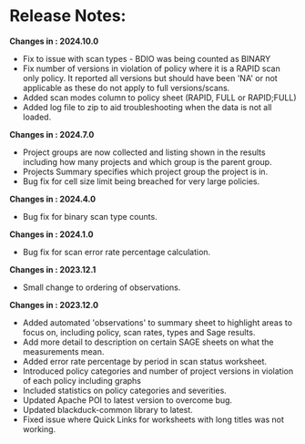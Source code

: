 # Release Notes:

**Changes in : 2024.10.0**

- Fix to issue with scan types - BDIO was being counted as BINARY
- Fix number of versions in violation of policy where it is a RAPID scan only policy.  It reported all versions but should have been 'NA' or not applicable as these do not apply to full versions/scans.
- Added scan modes column to policy sheet (RAPID, FULL or RAPID;FULL)
- Added log file to zip to aid troubleshooting when the data is not all loaded.

**Changes in : 2024.7.0**

- Project groups are now collected and listing shown in the results including how many projects and which group is the parent group.
- Projects Summary specifies which project group the project is in.
- Bug fix for cell size limit being breached for very large policies.
  
**Changes in : 2024.4.0**

- Bug fix for binary scan type counts.

**Changes in : 2024.1.0**

- Bug fix for scan error rate percentage calculation.

**Changes in : 2023.12.1**

- Small change to ordering of observations.

**Changes in : 2023.12.0**

- Added automated 'observations' to summary sheet to highlight areas to focus on, including policy, scan rates, types and Sage results.
- Add more detail to description on certain SAGE sheets on what the measurements mean.
- Added error rate percentage by period in scan status worksheet.
- Introduced policy categories and number of project versions in violation of each policy including graphs
- Included statistics on policy categories and severities.
- Updated Apache POI to latest version to overcome bug.
- Updated blackduck-common library to latest.
- Fixed issue where Quick Links for worksheets with long titles was not working.